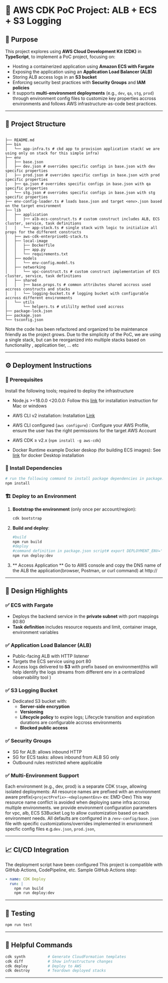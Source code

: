 # 🚀 AWS CDK PoC Project: ALB + ECS + S3 Logging

## 📌 Purpose

This project explores using **AWS Cloud Development Kit (CDK)** in **TypeScript**, to implement a PoC project, focusing on:

- Hosting a containerized application using **Amazon ECS with Fargate**
- Exposing the application using an **Application Load Balancer (ALB)**
- Storing ALB access logs in an **S3 bucket**
- Enforcing security best practices with **Security Groups** and **IAM policies**
- It supports **multi-environment deployments** (e.g., `dev`, `qa`, `stg`, `prod`) through environment config files to customize key properties accross environments and follows AWS infrastructure-as-code best practices.

---

## 📁 Project Structure

```

├── README.md
├── bin
│   └── app-infra.ts # ckd app to provision application stack( we are using only on stack for this simple infra)
├── env
│   ├── base.json
│   ├── dev.json # overrides specific configs in base.json with dev specific properties
│   ├── prod.json # overrides specific configs in base.json with prod specific properties
│   ├── qa.json # overrides specific configs in base.json with qa specific properties
│   └── stg.json # overrides specific configs in base.json with stg specific properties
├── env-config-loader.ts # loads base.json and target <env>.json based on the target environment
├── lib
│   ├── application
│   │   ├── alb-ecs-construct.ts # custom construct includes ALB, ECS cluster, service, task definitions
│   │   └── app-stack.ts # single stack with logic to initialize all props for the different constructs
│   ├── aws-cdk-enterprise01-stack.ts
│   ├── local-image
│   │   ├── Dockerfile
│   │   ├── app.py
│   │   └── requirements.txt
│   ├── models
│   │   └── env-config.model.ts
│   ├── networking
│   │   └── vpc-construct.ts # custom construct implementation of ECS cluster, service, task definitions
│   ├── shared
│   │   ├── base.props.ts # common attributes shared accross used accross constructs and stacks 
│   │   └── logging-bucket.ts # logging bucket with configurable accross different environments
│   └── utils
│       └── helpers.ts # utililty method used accross
├── package-lock.json
├── package.json
└── tsconfig.json

```
Note the code has been refactored and organized to be maintenance friendly as the project grows.
Due to the simplicity of the PoC, we are using a single stack, but can be reorganized into multiple stacks
based on functionality , application tier, ... etc

---

## ⚙️ Deployment Instructions

### 🔧 Prerequisites
Install the following tools; required to deploy the infrastructure
- Node.js >=18.0.0 <20.0.0: Follow this [link](https://nodejs.org/en/download) for installation instruction for Mac or windows
- AWS CLI v2 installation: Installation [Link](https://docs.aws.amazon.com/cli/latest/userguide/getting-started-install.html)

- AWS CLI configured (`aws configure`) : Configure your AWS Profile, ensure the user has the right permissions for the target AWS Account
- AWS CDK ≥ v2.x (`npm install -g aws-cdk`)
- Docker Runtime example Docker deskop (for building ECS images): See [link](https://docs.docker.com/desktop/) for docker Desktop installation 

### 🧪 Install Dependencies

```bash
# run the following command to install package dependencies in package.json 
npm install
```

### 🏗️ Deploy to an Environment


1. **Bootstrap the environment** (only once per account/region):

   ```bash
   cdk bootstrap 
   ```

2. **Build and deploy**:

   ```bash
   #build 
   npm run build
   #deploy 
   #command definition in package.json script# export DEPLOYMENT_ENV='dev' && cdk deploy 
   npm run deploy:dev
   ```
3. ** Access Application **
   Go to AWS console and copy the DNS name of the ALB the application(browser, Postman, or curl command) at http://<dns-name>


---

## 🧠 Design Highlights

### ✅ ECS with Fargate

- Deploys the backend service in the **private subnet** with port mappings 80:80
- **Task definition** includes resource requests and limit, container image, environment variables
<!-- - Integrated with **CloudWatch Logs** for container logs -->

### ✅ Application Load Balancer (ALB)

- Public-facing ALB with HTTP listener
- Targets the ECS service using port 80
- Access logs delivered to **S3** with prefix based on environment(this will help identify
the logs streams from different env in a centralized observability tool )

### ✅ S3 Logging Bucket

- Dedicated S3 bucket with:
  - **Server-side encryption**
  - **Versioning**
  - **Lifecycle policy** to expire logs; Lifecycle transition and expiration durations are configurable accross environments
  - **Blocked public access**

### ✅ Security Groups

- SG for ALB: allows inbound HTTP
- SG for ECS tasks: allows inbound from ALB SG only
- Outbound rules restricted where applicable

### ✅ Multi-Environment Support
Each environment (e.g., dev, prod) is a separate CDK `Stage`, allowing isolated deployments:
All resource names are prefixed with an  environment aware prefix(`<projectPrefix>-<deploymentEnv>` ex: EMD-Dev)
This way resource name conflict is avoided when deploying same infra accross multiple environments.
we provide environment configuration parameters for vpc, alb, ECS S3Bucket Log to allow customization based on 
each environment needs.
All defaults are configured in a `/env-config/base.json` file with specific customizations/overrides implemented in envrionment specfic config files e.g.`dev.json`, `prod.json`, 



---

## 📈 CI/CD Integration
The deployment script have been configured 
This project is compatible with GitHub Actions, CodePipeline, etc. Sample GitHub Actions step:

```yaml
- name: CDK Deploy
  run: |
    npm run build
    npm run deploy:dev
```

---

## 🧪 Testing

```bash
npm run test
```

---

## 🧰 Helpful Commands

```bash
cdk synth          # Generate CloudFormation templates
cdk diff           # Show infrastructure changes
cdk deploy         # Deploy to AWS
cdk destroy        # Teardown deployed stacks
```

---